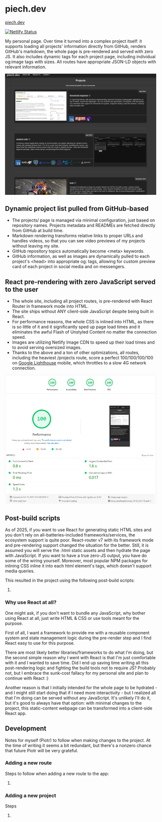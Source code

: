 # piech.dev

[piech.dev](https://piech.dev)

[![Netlify Status](https://api.netlify.com/api/v1/badges/4df86a71-2a3f-40f9-9bd5-b6dacd4f420c/deploy-status)](https://app.netlify.com/sites/piech-dev/deploys)

My personal page. Over time it turned into a complex project itself: it supports loading all projects' information directly from GitHub, renders GitHub's markdown, the whole page is pre-rendered and served with zero JS. It also includes dynamic <meta> tags for each project page, including individual og:image tags with sizes. All routes have appropriate JSON-LD objects with relevant information.

<img src="public/media/projects/piech.dev.webp" alt="Lighthouse results" title="Lighthouse results" width="500" />

## Dynamic project list pulled from GitHub-based

- The projects/ page is managed via minimal configuration, just based on repository names. Projects metadata and READMEs are fetched directly from GitHub at build time.
- Markdown rendering transforms relative links to proper URLs and handles videos, so that you can see video previews of my projects without leaving my site.
- GitHub repository topics automatically become \<meta> keywords.
- GitHub information, as well as images are dynamically pulled to each project's \<head> into appropriate og: tags, allowing for custom preview card of each project in social media and on messengers.

## React pre-rendering with zero JavaScript served to the user

- The whole site, including all project routes, is pre-rendered with React Router in framework mode into HTML.
- The site ships without ANY client-side JavaScript despite being built in React.
- For performance reasons, the whole CSS is inlined into HTML, as there is so little of it and it significantly sped up page load times and it eliminates the awful Flash of Unstyled Content no matter the connection speed.
- Images are utilizing Netlify Image CDN to speed up their load times and to avoid serving oversized images.
- Thanks to the above and a ton of other optimizations, all routes, including the heaviest /projects route, score a perfect 100/100/100/100 on [Google Lighthouse](https://pagespeed.web.dev/) mobile, which throttles to a slow 4G network connection.

<img src="public/media/readme/lighthouse.webp" alt="Lighthouse results" title="Lighthouse results" width="500" />

## Post-build scripts

As of 2025, if you want to use React for generating static HTML sites and you don't rely on all-batteries-included frameworks/services, the ecosystem support is quite poor. React-router v7 with its framework mode and pre-rendering support changed the situation for the better. Still, it is assumed you will serve the .html static assets and then hydrate the page with JavaScript. If you want to have a true zero-JS output, you have do some of the wiring yourself. Moreover, most popular NPM packages for inlining CSS inline it into each html element's tags, which doesn't support media queries.

This resulted in the project using the following post-build scripts:

1.

### Why use React at all?

One might ask, if you don't want to bundle any JavaScript, why bother using React at all, just write HTML & CSS or use tools meant for the purpose.

First of all, I want a framework to provide me with a reusable component system and state management logic during the pre-render step and I find React easy to use for this purpose.

There are most likely better libraries/frameworks to do what I'm doing, but the second simple reason why I went with React is that I'm just comfortable with it and I wanted to save time. Did I end up saving time writing all this post-rendering logic and fighting the build tools not to require JS? Probably not, but I embrace the sunk-cost fallacy for my personal site and plan to continue with React :)

Another reason is that I initially intended for the whole page to be hydrated - and I might still start doing that if I need more interactivity - but I realized all that I'm doing can be served without any JavaScript. It's unlikely I'll do it, but it's good to always have that option: with minimal changes to the project, this static-content webpage can be transformed into a client-side React app.

## Development

Notes for myself (Piotr) to follow when making changes to the project. At the time of writing it seems a bit redundant, but there's a nonzero chance that future Piotr will be very grateful.

### Adding a new route

Steps to follow when adding a new route to the app:

1.

### Adding a new project

Steps

1.
